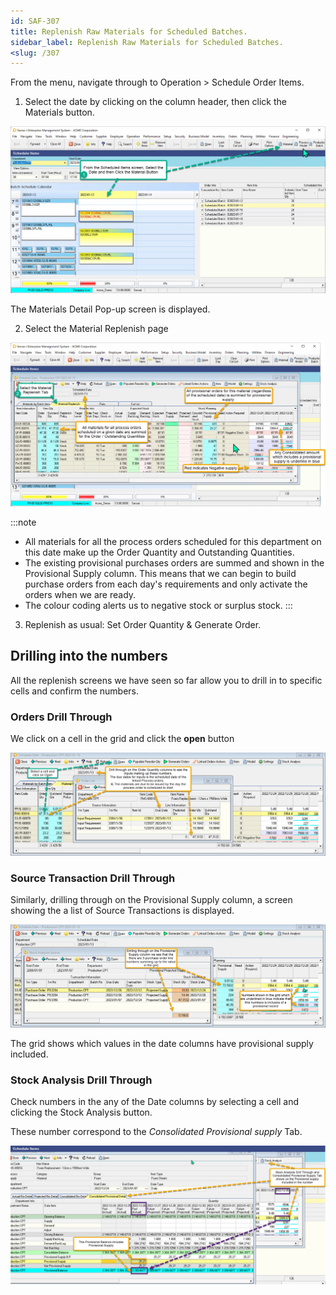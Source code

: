 ```yaml
---
id: SAF-307
title: Replenish Raw Materials for Scheduled Batches.
sidebar_label: Replenish Raw Materials for Scheduled Batches.
<slug: /307
---
```


From the menu, navigate through to Operation \> Schedule Order Items.

1. Select the date by clicking on the column header, then click the Materials button.

![](../static/img/docs/SAF-307/CalMat1.png) 

The Materials Detail Pop-up screen is displayed.

2. Select the Material Replenish page

![](../static/img/docs/SAF-307/CalMat2.png) 

:::note

- All materials for all the process orders scheduled for this department on this date make up the Order Quantity and Outstanding Quantities.
- The existing provisional purchases orders are summed and shown in the Provisional Supply column. This means that we can begin to build purchase orders from each day's requirements and only activate the orders when we are ready.
- The colour coding alerts us to negative stock or surplus stock.
:::

3. Replenish as usual: Set Order Quantity & Generate Order.

## Drilling into the numbers

All the replenish screens we have seen so far allow you to drill in to specific cells and confirm the numbers. 

### Orders Drill Through

We click on a cell in the grid and click the **open** button

![](../static/img/docs/SAF-307/CalMat3.png) 

### Source Transaction Drill Through

Similarly, drilling through on the Provisional Supply column, a screen showing the a list of Source Transactions is displayed.

![](../static/img/docs/SAF-307/CalMat4.png) 

The grid shows which values in the date columns have provisional supply included.

### Stock Analysis Drill Through

Check numbers in the any of the Date columns by selecting a cell and clicking the Stock Analysis button.

These number correspond to the _Consolidated Provisional supply_ Tab.

![](../static/img/docs/SAF-307/CalMat5.png) 



 
